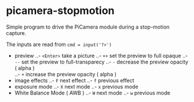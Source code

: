 # picamera-stopmotion

Simple program to drive the PiCamera module during a stop-motion capture.

The inputs are read from ` cmd = input('?>') ` 

- preview
..- `<Enter>` take a picture
..- `++` set the preview to full opaque
..- `--` set the preview to full-transparecy 
..- `-`  decrease the preview opacity ( alpha )  
..- `+`  increase the preview opacity ( alpha ) 
- image effects
..- `F` next effect
..- `f` previous effect
- exposure mode 
..- `X` next mode
..- `x` previous mode
- White Balance Mode ( AWB ) 
..- `W` next mode
..- `w` previous mode

